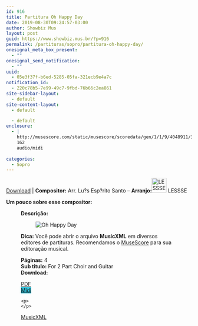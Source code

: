 ```yaml
---
id: 916
title: Partitura Oh Happy Day
date: 2019-08-30T09:24:57-03:00
author: Showbiz Mus
layout: post
guid: https://www.showbiz.mus.br/?p=916
permalink: /partituras/sopro/partitura-oh-happy-day/
onesignal_meta_box_present:
  - ""
onesignal_send_notification:
  - ""
uuid:
  - 05e3f37f-b6ed-5285-05fa-321ecb9e4a7c
notification_id:
  - 220c78b5-7e99-49c7-9fbd-76b66c2ea861
site-sidebar-layout:
  - default
site-content-layout:
  - default

  - default
enclosure:
  - |
    http://musescore.com/static/musescore/scoredata/gen/1/1/9/4048911/3096c3d2fe73435a28de3a7154d3b0eff05d1700/score.mid
    162
    audio/midi
    
categories:
  - Sopro
---
```

[Download](#download "link para download de partitura") | **Compositor:** Arr. Lu?s Esp?rito Santo &#8211; **Arranjo:**<img alt="LESSSE" class="wp-image-40" width="40" hight="40" sizes="40" src="https://musescore.com/static/musescore/userdata/avatar/6/3/b/12304876.jpg@300x300?cache=1483950541" /> LESSSE

**Um pouco sobre esse compositor:** <figure class='wp-block-image'> 

**Descrição:** 

<figure class="wp-block-image"><img alt="Oh Happy Day" src="http://musescore.com/static/musescore/scoredata/gen/1/1/9/4048911/3096c3d2fe73435a28de3a7154d3b0eff05d1700/score_0.png" class="wp-image-500" /> </figure>

**Dica:** Você pode abrir o arquivo **MusicXML** em diversos editores de partituras. Recomendamos o  <a target="_blank" href="https://www.showbiz.mus.br/musica/o-melhor-editor-de-partitura" title="Editor de Partitura" rel="noopener noreferrer">MuseScore</a> para sua editoração musical. 

  
**Páginas:** 4  
**Sub titulo:** For 2 Part Choir and Guitar  
<strong id="download">Download:</strong>

<div class="wp-block-columns has-2-columns alignwide has-4-columns">
  <div class="wp-block-column">
    <div class='wp-block-button aligncenter'>
      <a  target='_blank' href='https://musescore.com/static/musescore/scoredata/gen/1/1/9/4048911/3096c3d2fe73435a28de3a7154d3b0eff05d1700/score_full.pdf' class='wp-block-button__link
         has-background has-vivid-red-background-color' rel="noopener noreferrer">PDF</a>
    </div>
  </div>
  
  <div class="wp-block-column">
    <div class='wp-block-button aligncenter'>
      <a  target='_blank' href='http://musescore.com/static/musescore/scoredata/gen/1/1/9/4048911/3096c3d2fe73435a28de3a7154d3b0eff05d1700/score.mid' class='wp-block-button__link has-background' style='background-color:#2eb9d1' rel="noopener noreferrer">Midi</a>
    </div>
    
    <p>
    </p>
  </div>
  
  <div class="wp-block-column">
    <div class='wp-block-button aligncenter'>
      <a  target='_blank' href='http://musescore.com/static/musescore/scoredata/gen/1/1/9/4048911/3096c3d2fe73435a28de3a7154d3b0eff05d1700/score.mxl' class='wp-block-button__link has-background has-very-dark-gray-background-color' rel="noopener noreferrer">MusicXML</a>
    </div>
  </div>
  
  <div class="wp-block-column">
  </div>
</div>